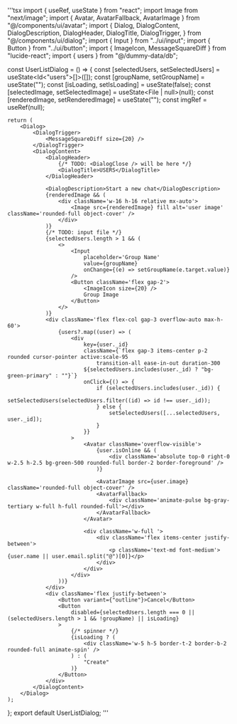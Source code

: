 '''tsx
import { useRef, useState } from "react";
import Image from "next/image";
import { Avatar, AvatarFallback, AvatarImage } from "@/components/ui/avatar";
import {
	Dialog,
	DialogContent,
	DialogDescription,
	DialogHeader,
	DialogTitle,
	DialogTrigger,
} from "@/components/ui/dialog";
import { Input } from "../ui/input";
import { Button } from "../ui/button";
import { ImageIcon, MessageSquareDiff } from "lucide-react";
import { users } from "@/dummy-data/db";

const UserListDialog = () => {
	const [selectedUsers, setSelectedUsers] = useState<Id<"users">[]>([]);
	const [groupName, setGroupName] = useState("");
	const [isLoading, setIsLoading] = useState(false);
	const [selectedImage, setSelectedImage] = useState<File | null>(null);
	const [renderedImage, setRenderedImage] = useState("");
	const imgRef = useRef<HTMLInputElement>(null);

	return (
		<Dialog>
			<DialogTrigger>
				<MessageSquareDiff size={20} />
			</DialogTrigger>
			<DialogContent>
				<DialogHeader>
					{/* TODO: <DialogClose /> will be here */}
					<DialogTitle>USERS</DialogTitle>
				</DialogHeader>

				<DialogDescription>Start a new chat</DialogDescription>
				{renderedImage && (
					<div className='w-16 h-16 relative mx-auto'>
						<Image src={renderedImage} fill alt='user image' className='rounded-full object-cover' />
					</div>
				)}
				{/* TODO: input file */}
				{selectedUsers.length > 1 && (
					<>
						<Input
							placeholder='Group Name'
							value={groupName}
							onChange={(e) => setGroupName(e.target.value)}
						/>
						<Button className='flex gap-2'>
							<ImageIcon size={20} />
							Group Image
						</Button>
					</>
				)}
				<div className='flex flex-col gap-3 overflow-auto max-h-60'>
					{users?.map((user) => (
						<div
							key={user._id}
							className={`flex gap-3 items-center p-2 rounded cursor-pointer active:scale-95 
								transition-all ease-in-out duration-300
							${selectedUsers.includes(user._id) ? "bg-green-primary" : ""}`}
							onClick={() => {
								if (selectedUsers.includes(user._id)) {
									setSelectedUsers(selectedUsers.filter((id) => id !== user._id));
								} else {
									setSelectedUsers([...selectedUsers, user._id]);
								}
							}}
						>
							<Avatar className='overflow-visible'>
								{user.isOnline && (
									<div className='absolute top-0 right-0 w-2.5 h-2.5 bg-green-500 rounded-full border-2 border-foreground' />
								)}

								<AvatarImage src={user.image} className='rounded-full object-cover' />
								<AvatarFallback>
									<div className='animate-pulse bg-gray-tertiary w-full h-full rounded-full'></div>
								</AvatarFallback>
							</Avatar>

							<div className='w-full '>
								<div className='flex items-center justify-between'>
									<p className='text-md font-medium'>{user.name || user.email.split("@")[0]}</p>
								</div>
							</div>
						</div>
					))}
				</div>
				<div className='flex justify-between'>
					<Button variant={"outline"}>Cancel</Button>
					<Button
						disabled={selectedUsers.length === 0 || (selectedUsers.length > 1 && !groupName) || isLoading}
					>
						{/* spinner */}
						{isLoading ? (
							<div className='w-5 h-5 border-t-2 border-b-2  rounded-full animate-spin' />
						) : (
							"Create"
						)}
					</Button>
				</div>
			</DialogContent>
		</Dialog>
	);
};
export default UserListDialog;
'''